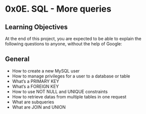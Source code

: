 # 0x0E. SQL - More queries
## Learning Objectives
At the end of this project, you are expected to be able to explain the following questions to anyone, without the help of Google:

## General
* How to create a new MySQL user
* How to manage privileges for a user to a database or table
* What’s a PRIMARY KEY
* What’s a FOREIGN KEY
* How to use NOT NULL and UNIQUE constraints
* How to retrieve datas from multiple tables in one request
* What are subqueries
* What are JOIN and UNION
